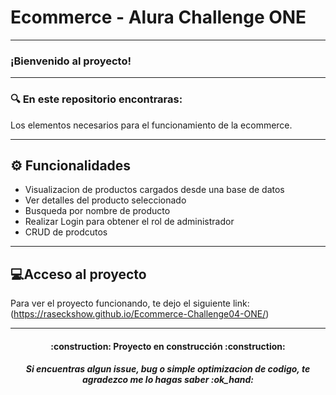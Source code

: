 # Ecommerce - Alura Challenge ONE

---

### ¡Bienvenido al proyecto!
---
 

### 🔍 En este repositorio encontraras:
Los elementos necesarios para el funcionamiento de la ecommerce. 

---
## ⚙️ Funcionalidades
- Visualizacion de productos cargados desde una base de datos
- Ver detalles del producto seleccionado
- Busqueda por nombre de producto
- Realizar Login para obtener el rol de administrador
- CRUD de prodcutos 

---
## 💻Acceso al proyecto

Para ver el proyecto funcionando, te dejo el siguiente link: (https://raseckshow.github.io/Ecommerce-Challenge04-ONE/)

---
<h4 align="center">
:construction: Proyecto en construcción :construction:
</h4>

<h5 align="center">
Si encuentras algun issue, bug o simple optimizacion de codigo, te agradezco me lo hagas saber :ok_hand: 
</h5>
  
